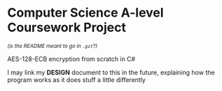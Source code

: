 # Computer Science A-level Coursework Project
<sub>*(is the README meant to go in `.git`?)*</sub>

AES-128-ECB encryption from scratch in C# 

I may link my **DESIGN** document to this in the future, explaining how the program works as it does stuff a little differently
